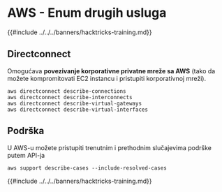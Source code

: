 # AWS - Enum drugih usluga

{{#include ../../../banners/hacktricks-training.md}}

## Directconnect

Omogućava **povezivanje korporativne privatne mreže sa AWS** (tako da možete kompromitovati EC2 instancu i pristupiti korporativnoj mreži).
```
aws directconnect describe-connections
aws directconnect describe-interconnects
aws directconnect describe-virtual-gateways
aws directconnect describe-virtual-interfaces
```
## Podrška

U AWS-u možete pristupiti trenutnim i prethodnim slučajevima podrške putem API-ja
```
aws support describe-cases --include-resolved-cases
```
{{#include ../../../banners/hacktricks-training.md}}
